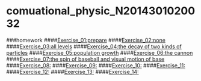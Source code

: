 # comuational_physic_N2014301020032
###homework
####[<x>Exercise_01:prepare]()
####[Exercise_02:none]()
####[Exercise_03:all levels]()
####[Exercise_04:the decay of two kinds of particles]()
####[Exercise_05:population growth]()
####[Exercise_06:the cannon]()
####[Exercise_07:the spin of baseball and visual motion of base]()
####[Exercise_08:]()
####[Exercise_09:]()
####[Exercise_10:]()
####[Exercise_11:]()
####[Exercise_12:]()
####[Exercise_13:]()
####[Exercise_14:]()
